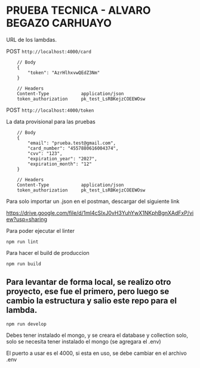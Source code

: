 # PRUEBA TECNICA - ALVARO BEGAZO CARHUAYO

URL de los lambdas.

POST ```http://localhost:4000/card```



```
    // Body
    {
        "token": "AzrHlhxvwQEdZ3Nm"
    }

    // Headers 
    Content-Type            application/json
    token_authorization     pk_test_LsRBKejzCOEEWOsw

```

POST ```http://localhost:4000/token```

La data provisional para las pruebas 

```
    // Body
    {
        "email": "prueba.test@gmail.com",
        "card_number": "4557880616004374",
        "cvv": "123",
        "expiration_year": "2027",
        "expiration_month": "12"
    }

    // Headers 
    Content-Type            application/json
    token_authorization     pk_test_LsRBKejzCOEEWOsw

```

Para solo importar un .json en el postman, descargar del siguiente link

https://drive.google.com/file/d/1ml4cSIxJ0vH3YuhYwX1NKphBgnXAdFxP/view?usp=sharing


Para poder ejecutar el linter

```npm run lint ```

Para hacer el build de produccion

```npm run build```

## Para levantar de forma local, se realizo otro proyecto, ese fue el primero, pero luego se cambio la estructura y salio este repo para el lambda.

```npm run develop```

Debes tener instalado el mongo, y se creara el database y collection solo, solo se necesita tener instalado el mongo (se agregara el .env)

El puerto a usar es el 4000, si esta en uso, se debe cambiar en el archivo .env
